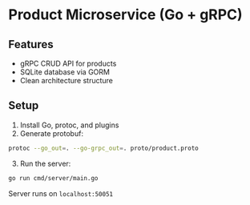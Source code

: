 # Product Microservice (Go + gRPC)

## Features
- gRPC CRUD API for products
- SQLite database via GORM
- Clean architecture structure

## Setup

1. Install Go, protoc, and plugins
2. Generate protobuf:
```bash
protoc --go_out=. --go-grpc_out=. proto/product.proto
```

3. Run the server:
```bash
go run cmd/server/main.go
```

Server runs on `localhost:50051`

